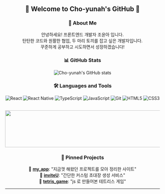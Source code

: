 <div align="center">
  
## 🌿 Welcome to Cho-yunah's GitHub 🌿

### 🚀 About Me
<p align="center">
안녕하세요! 프론트엔드 개발자 조윤아 입니다. <br/>
탄탄한 코드와 원활한 협업, 두 마리 토끼를 잡고 싶은 개발자입니다. <br/>
꾸준하게 공부하고 시도하면서 성장하겠습니다!
</p>

### 📊 GitHub Stats
![Cho-yunah's GitHub stats](https://github-readme-stats.vercel.app/api?username=Cho-yunah&show_icons=true&theme=tokyonight)
<br/>

### 🛠️ Languages and Tools
![React](https://img.shields.io/badge/-React-61DAFB?logo=react&logoColor=black)
![React Native](https://img.shields.io/badge/-React%20Native-61DAFB?logo=react&logoColor=black)
![TypeScript](https://img.shields.io/badge/-TypeScript-3178C6?logo=typescript&logoColor=white)
![JavaScript](https://img.shields.io/badge/-JavaScript-F7DF1E?logo=javascript&logoColor=black)
![Git](https://img.shields.io/badge/-Git-F05032?logo=git&logoColor=white)
![HTML5](https://img.shields.io/badge/-HTML5-E34F26?logo=html5&logoColor=white)
![CSS3](https://img.shields.io/badge/-CSS3-1572B6?logo=css3&logoColor=white)

<br/>
<a href="https://github.com/devxb/gitanimals">
  <img
    src="https://render.gitanimals.org/lines/Cho-yunah"
    width="600"
    height="120"
  />
</a>

### 📌 Pinned Projects
🔗 [**my_app**](https://github.com/Cho-yunah/my_app): "지금껏 해왔던 프로젝트를 모아 정리한 사이트"<br/>
🔗 [**inviteU**](https://github.com/Cho-yunah/inviteU): "간단한 커스텀 초대장 생성 서비스"<br/>
🔗 [**tetris_game**](https://github.com/Cho-yunah/tetris_game_with_js): "js 로 만들어본 테트리스 게임"

---

</div>
